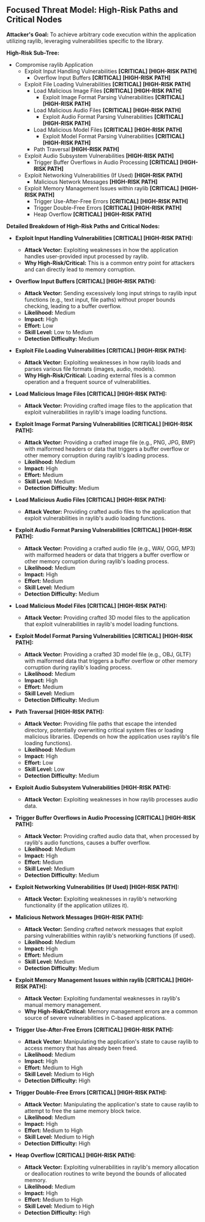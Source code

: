 ## Focused Threat Model: High-Risk Paths and Critical Nodes

**Attacker's Goal:** To achieve arbitrary code execution within the application utilizing raylib, leveraging vulnerabilities specific to the library.

**High-Risk Sub-Tree:**

*   Compromise raylib Application
    *   Exploit Input Handling Vulnerabilities **[CRITICAL]** **[HIGH-RISK PATH]**
        *   Overflow Input Buffers **[CRITICAL]** **[HIGH-RISK PATH]**
    *   Exploit File Loading Vulnerabilities **[CRITICAL]** **[HIGH-RISK PATH]**
        *   Load Malicious Image Files **[CRITICAL]** **[HIGH-RISK PATH]**
            *   Exploit Image Format Parsing Vulnerabilities **[CRITICAL]** **[HIGH-RISK PATH]**
        *   Load Malicious Audio Files **[CRITICAL]** **[HIGH-RISK PATH]**
            *   Exploit Audio Format Parsing Vulnerabilities **[CRITICAL]** **[HIGH-RISK PATH]**
        *   Load Malicious Model Files **[CRITICAL]** **[HIGH-RISK PATH]**
            *   Exploit Model Format Parsing Vulnerabilities **[CRITICAL]** **[HIGH-RISK PATH]**
        *   Path Traversal **[HIGH-RISK PATH]**
    *   Exploit Audio Subsystem Vulnerabilities **[HIGH-RISK PATH]**
        *   Trigger Buffer Overflows in Audio Processing **[CRITICAL]** **[HIGH-RISK PATH]**
    *   Exploit Networking Vulnerabilities (If Used) **[HIGH-RISK PATH]**
        *   Malicious Network Messages **[HIGH-RISK PATH]**
    *   Exploit Memory Management Issues within raylib **[CRITICAL]** **[HIGH-RISK PATH]**
        *   Trigger Use-After-Free Errors **[CRITICAL]** **[HIGH-RISK PATH]**
        *   Trigger Double-Free Errors **[CRITICAL]** **[HIGH-RISK PATH]**
        *   Heap Overflow **[CRITICAL]** **[HIGH-RISK PATH]**

**Detailed Breakdown of High-Risk Paths and Critical Nodes:**

*   **Exploit Input Handling Vulnerabilities [CRITICAL] [HIGH-RISK PATH]:**
    *   **Attack Vector:** Exploiting weaknesses in how the application handles user-provided input processed by raylib.
    *   **Why High-Risk/Critical:** This is a common entry point for attackers and can directly lead to memory corruption.

*   **Overflow Input Buffers [CRITICAL] [HIGH-RISK PATH]:**
    *   **Attack Vector:** Sending excessively long input strings to raylib input functions (e.g., text input, file paths) without proper bounds checking, leading to a buffer overflow.
    *   **Likelihood:** Medium
    *   **Impact:** High
    *   **Effort:** Low
    *   **Skill Level:** Low to Medium
    *   **Detection Difficulty:** Medium

*   **Exploit File Loading Vulnerabilities [CRITICAL] [HIGH-RISK PATH]:**
    *   **Attack Vector:** Exploiting weaknesses in how raylib loads and parses various file formats (images, audio, models).
    *   **Why High-Risk/Critical:** Loading external files is a common operation and a frequent source of vulnerabilities.

*   **Load Malicious Image Files [CRITICAL] [HIGH-RISK PATH]:**
    *   **Attack Vector:** Providing crafted image files to the application that exploit vulnerabilities in raylib's image loading functions.

*   **Exploit Image Format Parsing Vulnerabilities [CRITICAL] [HIGH-RISK PATH]:**
    *   **Attack Vector:** Providing a crafted image file (e.g., PNG, JPG, BMP) with malformed headers or data that triggers a buffer overflow or other memory corruption during raylib's loading process.
    *   **Likelihood:** Medium
    *   **Impact:** High
    *   **Effort:** Medium
    *   **Skill Level:** Medium
    *   **Detection Difficulty:** Medium

*   **Load Malicious Audio Files [CRITICAL] [HIGH-RISK PATH]:**
    *   **Attack Vector:** Providing crafted audio files to the application that exploit vulnerabilities in raylib's audio loading functions.

*   **Exploit Audio Format Parsing Vulnerabilities [CRITICAL] [HIGH-RISK PATH]:**
    *   **Attack Vector:** Providing a crafted audio file (e.g., WAV, OGG, MP3) with malformed headers or data that triggers a buffer overflow or other memory corruption during raylib's loading process.
    *   **Likelihood:** Medium
    *   **Impact:** High
    *   **Effort:** Medium
    *   **Skill Level:** Medium
    *   **Detection Difficulty:** Medium

*   **Load Malicious Model Files [CRITICAL] [HIGH-RISK PATH]:**
    *   **Attack Vector:** Providing crafted 3D model files to the application that exploit vulnerabilities in raylib's model loading functions.

*   **Exploit Model Format Parsing Vulnerabilities [CRITICAL] [HIGH-RISK PATH]:**
    *   **Attack Vector:** Providing a crafted 3D model file (e.g., OBJ, GLTF) with malformed data that triggers a buffer overflow or other memory corruption during raylib's loading process.
    *   **Likelihood:** Medium
    *   **Impact:** High
    *   **Effort:** Medium
    *   **Skill Level:** Medium
    *   **Detection Difficulty:** Medium

*   **Path Traversal [HIGH-RISK PATH]:**
    *   **Attack Vector:** Providing file paths that escape the intended directory, potentially overwriting critical system files or loading malicious libraries. (Depends on how the application uses raylib's file loading functions).
    *   **Likelihood:** Medium
    *   **Impact:** High
    *   **Effort:** Low
    *   **Skill Level:** Low
    *   **Detection Difficulty:** Medium

*   **Exploit Audio Subsystem Vulnerabilities [HIGH-RISK PATH]:**
    *   **Attack Vector:** Exploiting weaknesses in how raylib processes audio data.

*   **Trigger Buffer Overflows in Audio Processing [CRITICAL] [HIGH-RISK PATH]:**
    *   **Attack Vector:** Providing crafted audio data that, when processed by raylib's audio functions, causes a buffer overflow.
    *   **Likelihood:** Medium
    *   **Impact:** High
    *   **Effort:** Medium
    *   **Skill Level:** Medium
    *   **Detection Difficulty:** Medium

*   **Exploit Networking Vulnerabilities (If Used) [HIGH-RISK PATH]:**
    *   **Attack Vector:** Exploiting weaknesses in raylib's networking functionality (if the application utilizes it).

*   **Malicious Network Messages [HIGH-RISK PATH]:**
    *   **Attack Vector:** Sending crafted network messages that exploit parsing vulnerabilities within raylib's networking functions (if used).
    *   **Likelihood:** Medium
    *   **Impact:** High
    *   **Effort:** Medium
    *   **Skill Level:** Medium
    *   **Detection Difficulty:** Medium

*   **Exploit Memory Management Issues within raylib [CRITICAL] [HIGH-RISK PATH]:**
    *   **Attack Vector:** Exploiting fundamental weaknesses in raylib's manual memory management.
    *   **Why High-Risk/Critical:** Memory management errors are a common source of severe vulnerabilities in C-based applications.

*   **Trigger Use-After-Free Errors [CRITICAL] [HIGH-RISK PATH]:**
    *   **Attack Vector:** Manipulating the application's state to cause raylib to access memory that has already been freed.
    *   **Likelihood:** Medium
    *   **Impact:** High
    *   **Effort:** Medium to High
    *   **Skill Level:** Medium to High
    *   **Detection Difficulty:** High

*   **Trigger Double-Free Errors [CRITICAL] [HIGH-RISK PATH]:**
    *   **Attack Vector:** Manipulating the application's state to cause raylib to attempt to free the same memory block twice.
    *   **Likelihood:** Medium
    *   **Impact:** High
    *   **Effort:** Medium to High
    *   **Skill Level:** Medium to High
    *   **Detection Difficulty:** High

*   **Heap Overflow [CRITICAL] [HIGH-RISK PATH]:**
    *   **Attack Vector:** Exploiting vulnerabilities in raylib's memory allocation or deallocation routines to write beyond the bounds of allocated memory.
    *   **Likelihood:** Medium
    *   **Impact:** High
    *   **Effort:** Medium to High
    *   **Skill Level:** Medium to High
    *   **Detection Difficulty:** High